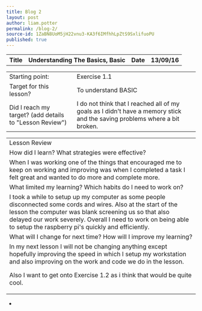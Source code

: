 ```yaml
---
title: Blog 2
layout: post
author: liam.potter
permalink: /blog-2/
source-id: 1ZaBN8UoM5jH22vnu3-KA3f6IMfhhLpZtS9SxlifuoPU
published: true
---
```

<table>
  <tr>
    <th>Title</th>
    <th>Understanding The Basics, Basic</th>
    <th>Date</th>
    <th>13/09/16</th>
  </tr>
</table>


<table>
  <tr>
    <td>Starting point:</td>
    <td>Exercise 1.1</td>
  </tr>
  <tr>
    <td>Target for this lesson?</td>
    <td>To understand BASIC</td>
  </tr>
  <tr>
    <td>Did I reach my target? 
(add details to "Lesson Review")</td>
    <td>I do not think that I reached all of my goals as I didn't have a memory stick and the saving problems where a bit broken.</td>
  </tr>
</table>


<table>
  <tr>
    <td>Lesson Review</td>
  </tr>
  <tr>
    <td>How did I learn? What strategies were effective? </td>
  </tr>
  <tr>
    <td>When I was working one of the things that encouraged me to keep on working and improving was when I completed a task I felt great and wanted to do more and complete more.</td>
  </tr>
  <tr>
    <td>What limited my learning? Which habits do I need to work on? </td>
  </tr>
  <tr>
    <td>I took a while to setup up my computer as some people disconnected some cords and wires. Also at the start of the lesson the computer was blank screening us so that also delayed our work severely. Overall I need to work on being able to setup the raspberry pi's quickly and efficiently.</td>
  </tr>
  <tr>
    <td>What will I change for next time? How will I improve my learning?</td>
  </tr>
  <tr>
    <td>In my next lesson I will not be changing anything except hopefully improving the speed in which I setup my workstation and also improving on the work and code we do in the lesson.

Also I want to get onto Exercise 1.2 as i think that would be quite cool.</td>
  </tr>
</table>


-

